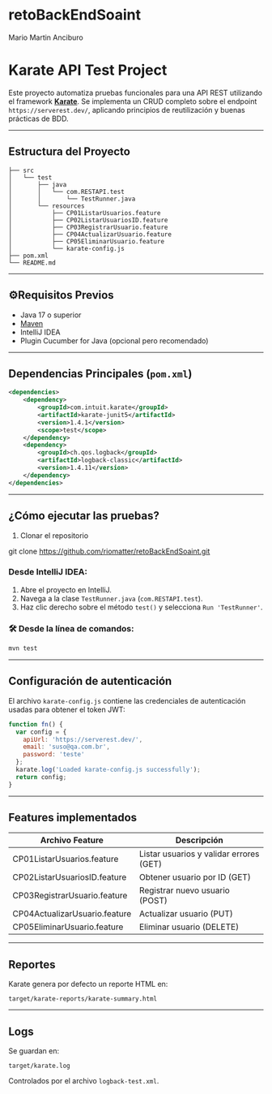 # retoBackEndSoaint
Mario Martin Anciburo

# Karate API Test Project

Este proyecto automatiza pruebas funcionales para una API REST utilizando el framework **[Karate](https://github.com/karatelabs/karate)**. Se implementa un CRUD completo sobre el endpoint `https://serverest.dev/`, aplicando principios de reutilización y buenas prácticas de BDD.

---

## Estructura del Proyecto

```
├── src
│   └── test
│       ├── java
│       │   └── com.RESTAPI.test
│       │       └── TestRunner.java
│       └── resources
│           ├── CP01ListarUsuarios.feature
│           ├── CP02ListarUsuariosID.feature
│           ├── CP03RegistrarUsuario.feature
│           ├── CP04ActualizarUsuario.feature
│           ├── CP05EliminarUsuario.feature
│           └── karate-config.js
├── pom.xml
└── README.md
```

---

## ⚙Requisitos Previos

- Java 17 o superior
- [Maven](https://maven.apache.org/)
- IntelliJ IDEA
- Plugin Cucumber for Java (opcional pero recomendado)

---

## Dependencias Principales (`pom.xml`)

```xml
<dependencies>
    <dependency>
        <groupId>com.intuit.karate</groupId>
        <artifactId>karate-junit5</artifactId>
        <version>1.4.1</version>
        <scope>test</scope>
    </dependency>
    <dependency>
        <groupId>ch.qos.logback</groupId>
        <artifactId>logback-classic</artifactId>
        <version>1.4.11</version>
    </dependency>
</dependencies>
```

---

## ¿Cómo ejecutar las pruebas?
1. Clonar el repositorio

git clone https://github.com/riomatter/retoBackEndSoaint.git

### Desde IntelliJ IDEA:

1. Abre el proyecto en IntelliJ.
2. Navega a la clase `TestRunner.java` (`com.RESTAPI.test`).
3. Haz clic derecho sobre el método `test()` y selecciona `Run 'TestRunner'`.

### 🛠️ Desde la línea de comandos:

```bash
mvn test
```

---

## Configuración de autenticación

El archivo `karate-config.js` contiene las credenciales de autenticación usadas para obtener el token JWT:

```js
function fn() {
  var config = {
    apiUrl: 'https://serverest.dev/',
    email: 'suso@qa.com.br',
    password: 'teste'
  };
  karate.log('Loaded karate-config.js successfully');
  return config;
}
```

---

## Features implementados

| Archivo Feature                | Descripción                           |
|------------------------------|-----------------------------------------|
| CP01ListarUsuarios.feature   | Listar usuarios y validar errores (GET) |
| CP02ListarUsuariosID.feature | Obtener usuario por ID  (GET)           |
| CP03RegistrarUsuario.feature | Registrar nuevo usuario (POST)          |
| CP04ActualizarUsuario.feature| Actualizar usuario (PUT)                |
| CP05EliminarUsuario.feature  | Eliminar usuario (DELETE)               |

---

## Reportes

Karate genera por defecto un reporte HTML en:

```
target/karate-reports/karate-summary.html
```

---

## Logs

Se guardan en:

```
target/karate.log
```

Controlados por el archivo `logback-test.xml`.
